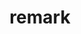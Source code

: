 ---
git: https://github.com/unifiedjs/remark
logohandle: js_remark
sort: remark
title: remark
website: https://remark.js.org/
---